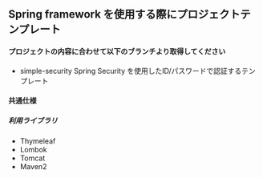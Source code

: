 ## Spring framework を使用する際にプロジェクトテンプレート


#### プロジェクトの内容に合わせて以下のブランチより取得してください

- simple-security
Spring Security を使用したID/パスワードで認証するテンプレート


#### 共通仕様

##### 利用ライブラリ

- Thymeleaf
- Lombok
- Tomcat
- Maven2

